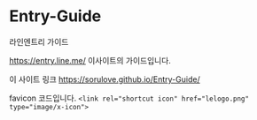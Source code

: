 # Entry-Guide
라인엔트리 가이드

https://entry.line.me/
이사이트의 가이드입니다.


이 사이트 링크
https://sorulove.github.io/Entry-Guide/

favicon 코드입니다.
``<link rel="shortcut icon" href="lelogo.png" type="image/x-icon">``
